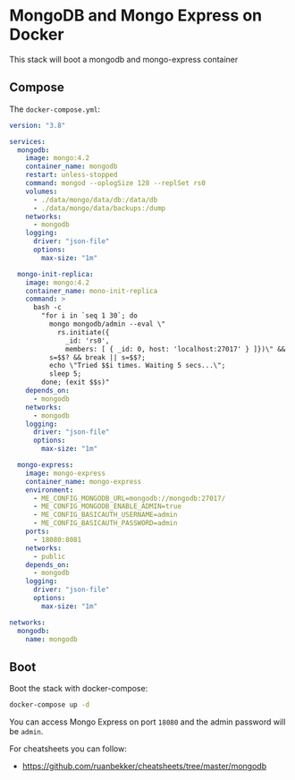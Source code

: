 # MongoDB and Mongo Express on Docker

This stack will boot a mongodb and mongo-express container

## Compose 

The `docker-compose.yml`:

```yaml
version: "3.8"

services:
  mongodb:
    image: mongo:4.2
    container_name: mongodb
    restart: unless-stopped
    command: mongod --oplogSize 128 --replSet rs0
    volumes:
      - ./data/mongo/data/db:/data/db
      - ./data/mongo/data/backups:/dump
    networks:
      - mongodb
    logging:
      driver: "json-file"
      options:
        max-size: "1m"

  mongo-init-replica:
    image: mongo:4.2
    container_name: mono-init-replica
    command: >
      bash -c
        "for i in `seq 1 30`; do
          mongo mongodb/admin --eval \"
            rs.initiate({
              _id: 'rs0',
              members: [ { _id: 0, host: 'localhost:27017' } ]})\" &&
          s=$$? && break || s=$$?;
          echo \"Tried $$i times. Waiting 5 secs...\";
          sleep 5;
        done; (exit $$s)"
    depends_on:
      - mongodb
    networks:
      - mongodb
    logging:
      driver: "json-file"
      options:
        max-size: "1m"

  mongo-express:
    image: mongo-express
    container_name: mongo-express
    environment:
      - ME_CONFIG_MONGODB_URL=mongodb://mongodb:27017/
      - ME_CONFIG_MONGODB_ENABLE_ADMIN=true
      - ME_CONFIG_BASICAUTH_USERNAME=admin
      - ME_CONFIG_BASICAUTH_PASSWORD=admin
    ports:
      - 18080:8081
    networks:
      - public
    depends_on:
      - mongodb
    logging:
      driver: "json-file"
      options:
        max-size: "1m"

networks:
  mongodb:
    name: mongodb
```

## Boot

Boot the stack with docker-compose:

```bash
docker-compose up -d
```

You can access Mongo Express on port `18080` and the admin password will be `admin`. 

For cheatsheets you can follow:
- https://github.com/ruanbekker/cheatsheets/tree/master/mongodb

